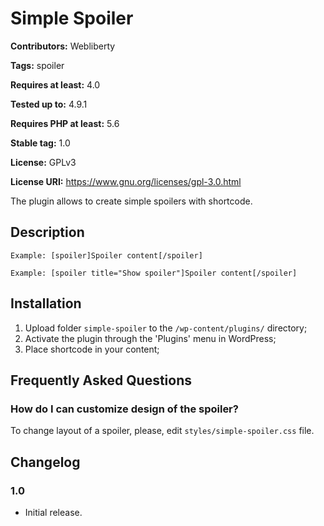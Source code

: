 # Simple Spoiler #
**Contributors:** Webliberty

**Tags:** spoiler

**Requires at least:** 4.0

**Tested up to:** 4.9.1

**Requires PHP at least:** 5.6

**Stable tag:** 1.0

**License:** GPLv3

**License URI:** https://www.gnu.org/licenses/gpl-3.0.html

The plugin allows to create simple spoilers with shortcode.

## Description ##

`Example: [spoiler]Spoiler content[/spoiler]`

`Example: [spoiler title="Show spoiler"]Spoiler content[/spoiler]`

## Installation ##

1. Upload folder `simple-spoiler` to the `/wp-content/plugins/` directory;
1. Activate the plugin through the 'Plugins' menu in WordPress;
1. Place shortcode in your content;

## Frequently Asked Questions ##

### How do I can customize design of the spoiler? ###
To change layout of a spoiler, please, edit `styles/simple-spoiler.css` file.

## Changelog ##

### 1.0 ###
* Initial release.
